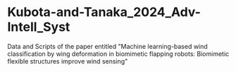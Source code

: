 # Kubota-and-Tanaka_2024_Adv-Intell_Syst
Data and Scripts of the paper entitled "Machine learning-based wind classification by wing deformation in biomimetic flapping robots: Biomimetic flexible structures improve wind sensing"
